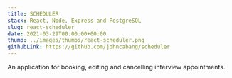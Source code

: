```yaml
---
title: SCHEDULER
stack: React, Node, Express and PostgreSQL
slug: react-scheduler
date: 2021-03-29T00:00:00+00:00
thumb: ../images/thumbs/react-scheduler.png
githubLink: https://github.com/johncabang/scheduler
---
```


An application for booking, editing and cancelling interview appointments.

